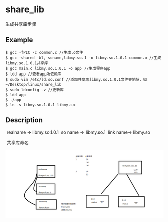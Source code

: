 # share_lib
生成共享库步骤
## Example
	$ gcc -fPIC -c common.c //生成.o文件
	$ gcc -shared -Wl,-soname,libmy.so.1 -o libmy.so.1.0.1 common.o //生成libmy.so.1.0.1共享库
	$ gcc main.c libmy.so.1.0.1 -o app //生成程序app
	$ ldd app //查看app所依赖库
	$ sudo vim /etc/ld.so.conf //添加共享库libmy.so.1.0.1文件夹地址，如~/Desktop/linux/share_lib
	$ sudo ldconfig -v //更新库
	$ ldd app
	$ ./app
	$ ln -s libmy.so.1.0.1 libmy.so
## Description
​	realname -> libmy.so.1.0.1
​	so name  -> libmy.so.1
​	link name-> libmy.so

​	共享库命名

![共享库命名](./共享库命名.png)
